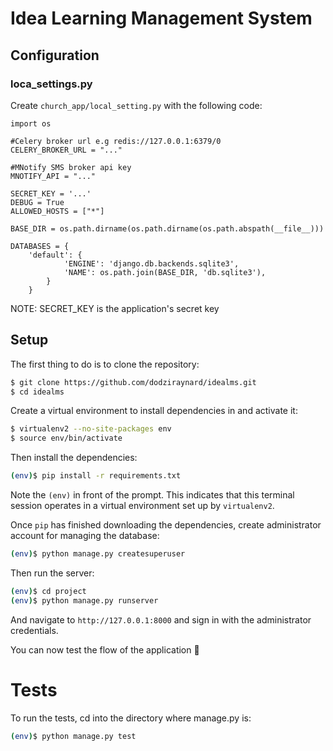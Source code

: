 # Idea Learning Management System

## Configuration

### loca_settings.py

Create `church_app/local_setting.py` with the following code:

```sss
import os

#Celery broker url e.g redis://127.0.0.1:6379/0
CELERY_BROKER_URL = "..."

#MNotify SMS broker api key
MNOTIFY_API = "..."	

SECRET_KEY = '...'
DEBUG = True
ALLOWED_HOSTS = ["*"]

BASE_DIR = os.path.dirname(os.path.dirname(os.path.abspath(__file__)))

DATABASES = {
    'default': {
            'ENGINE': 'django.db.backends.sqlite3',
            'NAME': os.path.join(BASE_DIR, 'db.sqlite3'),
        }
    }
```

NOTE:
SECRET_KEY is the application's secret key

## Setup

The first thing to do is to clone the repository:

```sh
$ git clone https://github.com/dodziraynard/idealms.git
$ cd idealms
```

Create a virtual environment to install dependencies in and activate it:

```sh
$ virtualenv2 --no-site-packages env
$ source env/bin/activate
```

Then install the dependencies:

```sh
(env)$ pip install -r requirements.txt
```

Note the `(env)` in front of the prompt. This indicates that this terminal
session operates in a virtual environment set up by `virtualenv2`.

Once `pip` has finished downloading the dependencies, create administrator account for managing the database:

```sh
(env)$ python manage.py createsuperuser
```

Then run the server:

```sh
(env)$ cd project
(env)$ python manage.py runserver
```

And navigate to `http://127.0.0.1:8000` and sign in with the administrator credentials.

You can now test the flow of the application 🙂

# Tests

To run the tests, cd into the directory where manage.py is:

```sh
(env)$ python manage.py test
```